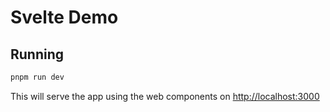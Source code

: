 # Svelte Demo

## Running

```bash
pnpm run dev
```

This will serve the app using the web components on <http://localhost:3000>
